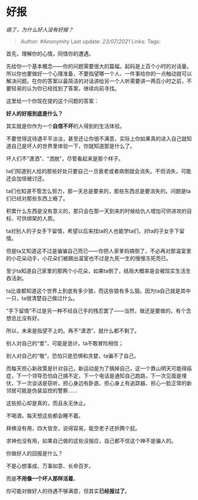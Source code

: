 # 好报
*癌了，为什么好人没有好报？*

> Author: #Anonymity
Last update: *23/07/2021* 
Links:
Tags:  



首先，理解你的心情，同情你的遭遇。

先给你一个基本概念——你的问题需要很大的篇幅，起码是上百个小时的对话量。所以你也要做好一个心理准备，不要指望哪一个人、一件事给你的一点触动就可以解决问题。在你的答案以最简洁的对话讲给另一个人听需要讲一两百小时之前，不要轻易的认为你已经找到了答案，继续向前寻找。

这里给一个你现在提的这个问题的答案：

**好人的好报到底是什么？**

其实就是你作为一个**自信不坏**的人得到的生活体验。

不要觉得这待遇平平淡淡，甚至还让你很不满意，实际上你如果真的进入自己就知道自己是坏人的世界里体验一下，你就知道那是什么了。

坏人们不“潇洒”、“洒脱”，尽管看起来是那个样子。

ta们知道别人给的那些好处只要自己一旦衰老或者病倒就会消失。不但消失，可能还会加倍被讨还。

ta们也知道不管怎么努力，那一天总是要来的，那些东西总是要消失的。问题是ta们已经对那些东西上瘾了。

积累什么东西是没有意义的，那只会在那一天到来的时候给仇人增加可供进攻的目标、可供绑架的人质。

ta对别人的子女手下留情，希望以后来找ta的人也能学ta们，对ta的子女手下留情。

但是ta又知道这不过是骗骗自己而已——你把人家爹妈搞倒了，不必再对那温室里的小花朵动手，小花朵们被踢出温室也不过是九死一生的慢慢冻死而已。

至少ta知道自己家里的那两个小花朵，如果ta倒了，结局大概率是会被现实生活生吞活剥。

ta比谁都知道这个世界上到底有多少狼，而这些狼有多么狠。因为ta自己就是其中一只，ta很清楚自己做过什么。

“手下留情”不过是另一种不经自己手的残忍罢了——当然，做还是要做的，有个念想总比没有好。

所以，未来是指望不上的。再不“潇洒”，就什么都不剩了。

别人对自己的“爱”，可能是诡计，ta不敢冒险相信；

别人对自己的“敬”，恐怕只是恐惧和贪婪，ta骗不了自己。

而每天担心新政策是针对自己，新运动是为了搞掉自己，这一个靠山明天可能得癌症，下一个领导恐怕自己搞不定，下一个电话是通知自己跑路，下一次见面是埋伏，下一次谈话是窃听，担心身边有卧底、担心身上有追踪器、担心一脸正常的新邻居可能是伪装监控的警察……

这些担心却是真的，而且永无休止。

不喝酒，每天想这些都会睡不着。

拜佛没有用，四大皆空，说得容易，能空老子还折腾个屁。

求神也没有用，如果自己做的这些没报应，自己都不信这个神不是骗人的。

  


你做好人的回报是什么？

不是心想事成、万事如意、长命百岁。

而是**不用像一个坏人那样活着**。

你可能对做好人的待遇不够满意，但其实**已经报过了**。



